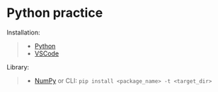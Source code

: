 # Python practice
Installation:
>  * [Python](https://www.python.org/downloads/)
>  * [VSCode](https://code.visualstudio.com)

Library:
>  * [NumPy](https://numpy.org) or CLI: ``` pip install <package_name> -t <target_dir> ```
